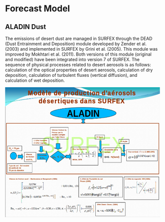 # Forecast Model 

## ALADIN Dust

The emissions of desert dust are managed in SURFEX through the DEAD (Dust Entrainment and Deposition) module developed by Zender et al. (2003) and implemented in SURFEX by Grini et al. (2005). This module was improved by Mokhtari et al. (2011). Both versions of this module (original and modified) have been integrated into version 7 of SURFEX.
The sequence of physical processes related to desert aerosols is as follows: calculation of the optical properties of desert aerosols, calculation of dry deposition, calculation of turbulent fluxes (vertical diffusion), and calculation of wet deposition.

![aladin dust](images/Dust.png)